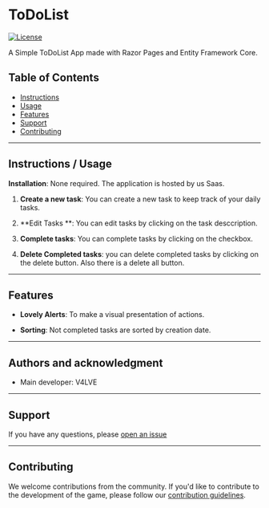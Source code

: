 # ToDoList

[![License](https://img.shields.io/badge/license-MIT-blue.svg)](https://opensource.org/licenses/MIT)

A Simple ToDoList App made with Razor Pages and Entity Framework Core.

## Table of Contents
- [Instructions](#instructions)
- [Usage](#usage)
- [Features](#features)
- [Support](#support)
- [Contributing](#contributing)

---

## Instructions / Usage

**Installation**: None required. The application is hosted by us Saas.

1. **Create a new task**: You can create a new task to keep track of your daily tasks.

2. **Edit Tasks	**: You can edit tasks by clicking on the task desccription.

3. **Complete tasks**: You can complete tasks by clicking on the checkbox. 

4. **Delete Completed tasks**: you can delete completed tasks by clicking on the delete button. Also there is a delete all button.


---

## Features

- **Lovely Alerts**: To make a visual presentation of actions.

- **Sorting**: Not completed tasks are sorted by creation date.

---

## Authors and acknowledgment

* Main developer: V4LVE

---
## Support

If you have any questions, please [open an issue](https://github.com/V4LVE/ToDoList/issues)

---

## Contributing

We welcome contributions from the community. If you'd like to contribute to the development of the game, please follow our [contribution guidelines](https://github.com/V4LVE/ToDoList/pulls).